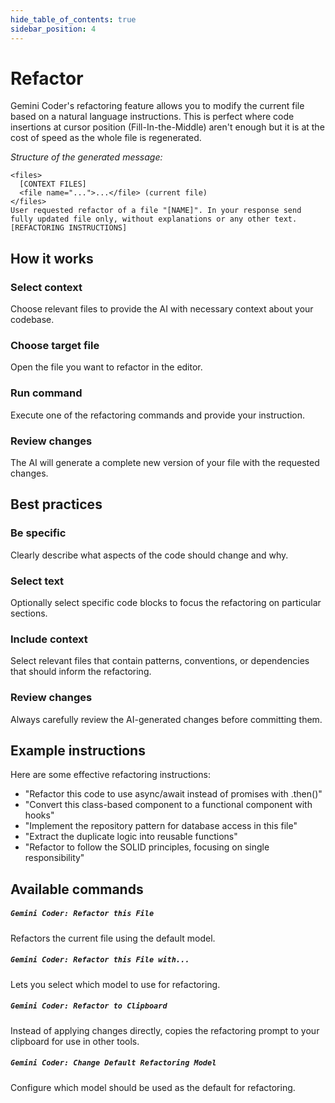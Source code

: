 ```yaml
---
hide_table_of_contents: true
sidebar_position: 4
---
```


# Refactor

Gemini Coder's refactoring feature allows you to modify the current file based on a natural language instructions. This is perfect where code insertions at cursor position (Fill-In-the-Middle) aren't enough but it is at the cost of speed as the whole file is regenerated.

_Structure of the generated message:_

```
<files>
  [CONTEXT FILES]
  <file name="...">...</file> (current file)
</files>
User requested refactor of a file "[NAME]". In your response send fully updated file only, without explanations or any other text.
[REFACTORING INSTRUCTIONS]
```

## How it works

### Select context

Choose relevant files to provide the AI with necessary context about your codebase.

### Choose target file

Open the file you want to refactor in the editor.

### Run command

Execute one of the refactoring commands and provide your instruction.

### Review changes

The AI will generate a complete new version of your file with the requested changes.

## Best practices

### Be specific

Clearly describe what aspects of the code should change and why.

### Select text

Optionally select specific code blocks to focus the refactoring on particular sections.

### Include context

Select relevant files that contain patterns, conventions, or dependencies that should inform the refactoring.

### Review changes

Always carefully review the AI-generated changes before committing them.

## Example instructions

Here are some effective refactoring instructions:

- "Refactor this code to use async/await instead of promises with .then()"
- "Convert this class-based component to a functional component with hooks"
- "Implement the repository pattern for database access in this file"
- "Extract the duplicate logic into reusable functions"
- "Refactor to follow the SOLID principles, focusing on single responsibility"

## Available commands

##### `Gemini Coder: Refactor this File`

Refactors the current file using the default model.

##### `Gemini Coder: Refactor this File with...`

Lets you select which model to use for refactoring.

##### `Gemini Coder: Refactor to Clipboard`

Instead of applying changes directly, copies the refactoring prompt to your clipboard for use in other tools.

##### `Gemini Coder: Change Default Refactoring Model`

Configure which model should be used as the default for refactoring.
